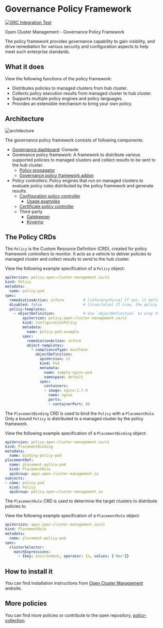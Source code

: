 [comment]: # ( Copyright Contributors to the Open Cluster Management project )

# Governance Policy Framework
[![GRC Integration Test](https://github.com/stolostron/governance-policy-framework/actions/workflows/integration.yml/badge.svg)](https://github.com/stolostron/governance-policy-framework/actions/workflows/integration.yml)

Open Cluster Management - Governance Policy Framework

The policy framework provides governance capability to gain visibility, and drive remediation for various security and configuration aspects to help meet such enterprise standards.

## What it does

View the following functions of the policy framework: 

* Distributes policies to managed clusters from hub cluster.
* Collects policy execution results from managed cluster to hub cluster.
* Supports multiple policy engines and policy languages.
* Provides an extensible mechanism to bring your own policy.

## Architecture

![architecture](images/policy-framework-architecture-diagram.png)

The governance policy framework consists of following components:

- [Governance dashboard](https://github.com/stolostron/grc-ui): Console
- Govenance policy framework: A framework to distribute various supported policies to managed clusters and collect results to be sent to the hub cluster.
    - [Policy propagator](https://github.com/stolostron/governance-policy-propagator)
    - [Governance policy framework addon](https://github.com/stolostron/governance-policy-framework-addon)
- Policy controllers: Policy engines that run on managed clusters to evaluate policy rules distributed by the policy framework and generate results.
    - [Configuration policy controller](https://github.com/stolostron/config-policy-controller)
      - [Usage examples](./doc/configuration-policy/README.md)
    - [Certificate policy controller](https://github.com/stolostron/cert-policy-controller)
    - Third-party
      - [Gatekeeper](https://github.com/open-policy-agent/gatekeeper)
      - [Kyverno](https://github.com/kyverno/kyverno/)

## The Policy CRDs

The `Policy` is the Custom Resource Definition (CRD), created for policy framework controllers to monitor. It acts as a vehicle to deliver policies to managed cluster and collect results to send to the hub cluster.

View the following example specification of a `Policy` object:
```yaml
apiVersion: policy.open-cluster-management.io/v1
kind: Policy
metadata:
  name: policy-pod
spec:
  remediationAction: inform         # [inform/enforce] If set, it defines the remediationAction globally.
  disabled: false                   # [true/false] If true, the policy will not be distributed to the managed cluster.
  policy-templates:             
    - objectDefinition:             # Use `objectDefinition` to wrap the policy resource to be distributed to the managed cluster
        apiVersion: policy.open-cluster-management.io/v1
        kind: ConfigurationPolicy
        metadata:
          name: policy-pod-example
        spec:
          remediationAction: inform
          object-templates:
            - complianceType: musthave
              objectDefinition:
                apiVersion: v1
                kind: Pod 
                metadata:
                  name: sample-nginx-pod
                  namespace: default
                spec:
                  containers:
                  - image: nginx:1.7.9
                    name: nginx
                    ports:
                    - containerPort: 80
```

The `PlacementBinding` CRD is used to bind the `Policy` with a `PlacementRule`. Only a bound `Policy` is distributed to a managed cluster by the policy framework.

View the following example specification of a `PlacementBinding` object:
```yaml
apiVersion: policy.open-cluster-management.io/v1
kind: PlacementBinding
metadata:
  name: binding-policy-pod
placementRef:
  name: placement-policy-pod
  kind: PlacementRule
  apiGroup: apps.open-cluster-management.io
subjects:
- name: policy-pod
  kind: Policy
  apiGroup: policy.open-cluster-management.io
```

The `PlacementRule` CRD is used to determine the target clusters to distribute policies to.

View the following example specification of a `PlacementRule` object:
```yaml
apiVersion: apps.open-cluster-management.io/v1
kind: PlacementRule
metadata:
  name: placement-policy-pod
spec:
  clusterSelector:
    matchExpressions:
      - {key: environment, operator: In, values: ["dev"]}
```

## How to install it

You can find installation instructions from [Open Cluster Management](https://open-cluster-management.io/) website.

## More policies

You can find more policies or contribute to the open repository, [policy-collection](https://github.com/stolostron/policy-collection).

<!---
Date: 06/26/2024
-->
